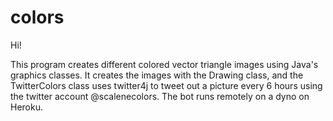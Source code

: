 # colors

Hi! 

This program creates different colored vector triangle images using Java's graphics classes. It creates the images with the Drawing class, and the TwitterColors class uses twitter4j to tweet out a picture every 6 hours using the twitter account @scalenecolors. The bot runs remotely on a dyno on Heroku. 